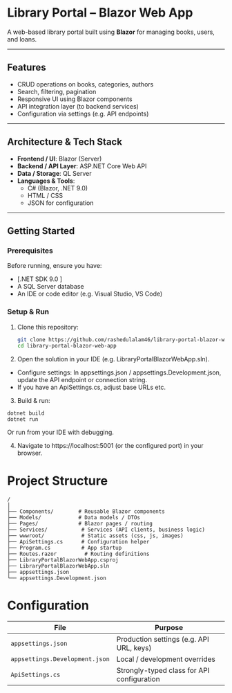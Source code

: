 # Library Portal – Blazor Web App

A web-based library portal built using **Blazor** for managing books, users, and loans.

---

## Features

- CRUD operations on books, categories, authors  
- Search, filtering, pagination  
- Responsive UI using Blazor components  
- API integration layer (to backend services)  
- Configuration via settings (e.g. API endpoints)  

---

## Architecture & Tech Stack

- **Frontend / UI**: Blazor (Server)  
- **Backend / API Layer**: ASP.NET Core Web API  
- **Data / Storage**: QL Server
- **Languages & Tools**:  
  - C# (Blazor, .NET 9.0)  
  - HTML / CSS  
  - JSON for configuration  

---

## Getting Started

### Prerequisites

Before running, ensure you have:

- [.NET SDK 9.0 ]  
-  A SQL Server database 
- An IDE or code editor (e.g. Visual Studio, VS Code)  

### Setup & Run

1. Clone this repository:

   ```bash
   git clone https://github.com/rashedulalam46/library-portal-blazor-web-app.git
   cd library-portal-blazor-web-app
   ```
   
2. Open the solution in your IDE (e.g. LibraryPortalBlazorWebApp.sln).

 - Configure settings: In appsettings.json / appsettings.Development.json, update the API endpoint or connection string.
 - If you have an ApiSettings.cs, adjust base URLs etc.

3. Build & run:
```
dotnet build
dotnet run
```

Or run from your IDE with debugging.

4. Navigate to https://localhost:5001 (or the configured port) in your browser.

# Project Structure

```
/
│
├── Components/        # Reusable Blazor components  
├── Models/            # Data models / DTOs  
├── Pages/             # Blazor pages / routing  
├── Services/           # Services (API clients, business logic)  
├── wwwroot/            # Static assets (css, js, images)  
├── ApiSettings.cs      # Configuration helper  
├── Program.cs          # App startup  
├── Routes.razor         # Routing definitions  
├── LibraryPortalBlazorWebApp.csproj  
├── LibraryPortalBlazorWebApp.sln  
├── appsettings.json  
└── appsettings.Development.json  

```
# Configuration
| File                           | Purpose                                    |
| ------------------------------ | ------------------------------------------ |
| `appsettings.json`             | Production settings (e.g. API URL, keys)   |
| `appsettings.Development.json` | Local / development overrides              |
| `ApiSettings.cs`               | Strongly-typed class for API configuration |
```

